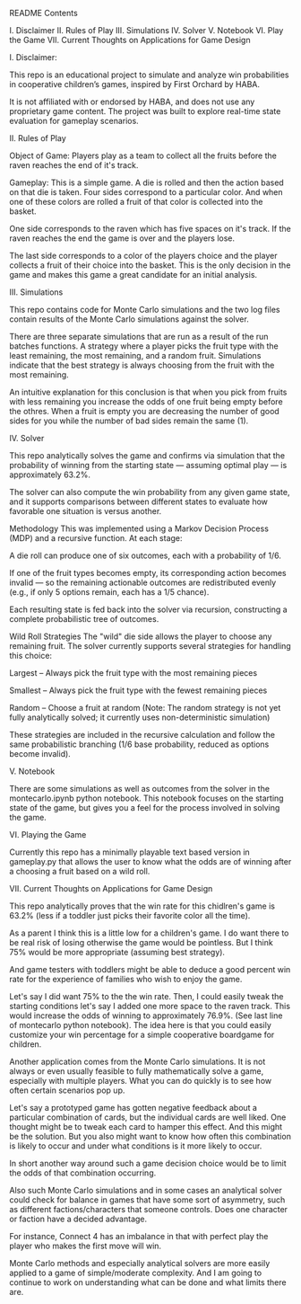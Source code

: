 README Contents

I. Disclaimer
II. Rules of Play
III. Simulations
IV. Solver
V. Notebook
VI. Play the Game
VII. Current Thoughts on Applications for Game Design

I. Disclaimer:

This repo is an educational project to simulate and analyze win probabilities in cooperative children’s games, inspired by First Orchard by HABA.

It is not affiliated with or endorsed by HABA, and does not use any proprietary game content. The project was built to explore real-time state evaluation for gameplay scenarios.

II. Rules of Play

Object of Game: Players play as a team to collect all the fruits before the raven reaches the end of it's track. 

Gameplay: This is a simple game. A die is rolled and then the action based on that die is taken. Four sides correspond to a particular color. And when one of these colors are rolled a fruit of that color is collected into the basket. 

One side corresponds to the raven which has five spaces on it's track. If the raven reaches the end the game is over and the players lose. 

The last side corresponds to a color of the players choice and the player collects a fruit of their choice into the basket. This is the only decision in the game and makes this game a great candidate for an initial analysis. 

III. Simulations

This repo contains code for Monte Carlo simulations and the two log files contain results of the Monte Carlo simulations against the solver. 

There are three separate simulations that are run as a result of the run batches functions. A strategy where a player picks the fruit type with the least remaining, the most remaining, and a random fruit. Simulations indicate that the best strategy is always choosing from the fruit with the most remaining. 

An intuitive explanation for this conclusion is that when you pick from fruits with less remaining you increase the odds of one fruit being empty before the othres. When a fruit is empty you are decreasing the number of good sides for you while the number of bad sides remain the same (1).


IV. Solver 

This repo analytically solves the game and confirms via simulation that the probability of winning from the starting state — assuming optimal play — is approximately 63.2%.

The solver can also compute the win probability from any given game state, and it supports comparisons between different states to evaluate how favorable one situation is versus another.

Methodology
This was implemented using a Markov Decision Process (MDP) and a recursive function. At each stage:

A die roll can produce one of six outcomes, each with a probability of 1/6.

If one of the fruit types becomes empty, its corresponding action becomes invalid — so the remaining actionable outcomes are redistributed evenly (e.g., if only 5 options remain, each has a 1/5 chance).

Each resulting state is fed back into the solver via recursion, constructing a complete probabilistic tree of outcomes.

Wild Roll Strategies
The "wild" die side allows the player to choose any remaining fruit. The solver currently supports several strategies for handling this choice:

Largest – Always pick the fruit type with the most remaining pieces

Smallest – Always pick the fruit type with the fewest remaining pieces

Random – Choose a fruit at random (Note: The random strategy is not yet fully analytically solved; it currently uses non-deterministic simulation)

These strategies are included in the recursive calculation and follow the same probabilistic branching (1/6 base probability, reduced as options become invalid).

V. Notebook

There are some simulations as well as outcomes from the solver in the montecarlo.ipynb python notebook. This notebook focuses on the starting state of the game, but gives you a feel for the process involved in solving the game. 

VI. Playing the Game 

Currently this repo has a minimally playable text based version in gameplay.py that allows the user to know what the odds are of winning after a choosing a fruit based on a wild roll. 

VII. Current Thoughts on Applications for Game Design

This repo analytically proves that the win rate for this chidlren's game is 63.2% (less if a toddler just picks their favorite color all the time). 

As a parent I think this is a little low for a children's game. I do want there to be real risk of losing otherwise the game would be pointless. But I think 75% would be more appropriate (assuming best strategy). 

And game testers with toddlers might be able to deduce a good percent win rate for the experience of families who wish to enjoy the game. 

Let's say I did want 75% to the the win rate. Then, I could easily tweak the starting conditions let's say I added one more space to the raven track. This would increase the odds of winning to approximately 76.9%. (See last line of montecarlo python notebook). The idea here is that you could easily customize your win percentage for a simple cooperative boardgame for children.

Another application comes from the Monte Carlo simulations. It is not always or even usually feasible to fully mathematically solve a game, especially with multiple players. What you can do quickly is to see how often certain scenarios pop up. 

Let's say a prototyped game has gotten negative feedback about a particular combination of cards, but the individual cards are well liked. One thought might be to tweak each card to hamper this effect. And this might be the solution. But you also might want to know how often this combination is likely to occur and under what conditions is it more likely to occur. 

In short another way around such a game decision choice would be to limit the odds of that combination occurring. 

Also such Monte Carlo simulations and in some cases an analytical solver could check for balance in games that have some sort of asymmetry, such as different factions/characters that someone controls. Does one character or faction have a decided advantage. 

For instance, Connect 4 has an imbalance in that with perfect play the player who makes the first move will win. 

Monte Carlo methods and especially analytical solvers are more easily applied to a game of simple/moderate complexity. And I am going to continue to work on understanding what can be done and what limits there are. 